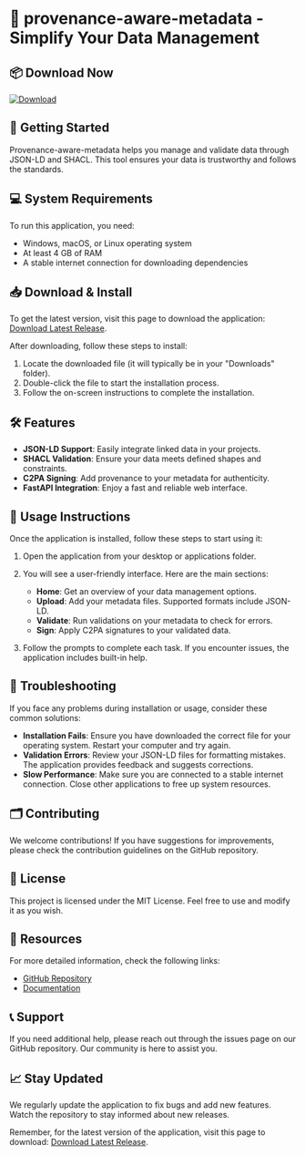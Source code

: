 # 🌟 provenance-aware-metadata - Simplify Your Data Management

## 📦 Download Now
[![Download](https://img.shields.io/badge/Download-latest%20release-brightgreen)](https://github.com/dziviello/provenance-aware-metadata/releases)

## 🚀 Getting Started
Provenance-aware-metadata helps you manage and validate data through JSON-LD and SHACL. This tool ensures your data is trustworthy and follows the standards.

## 💻 System Requirements
To run this application, you need:
- Windows, macOS, or Linux operating system
- At least 4 GB of RAM
- A stable internet connection for downloading dependencies

## 📥 Download & Install
To get the latest version, visit this page to download the application: [Download Latest Release](https://github.com/dziviello/provenance-aware-metadata/releases).

After downloading, follow these steps to install:

1. Locate the downloaded file (it will typically be in your "Downloads" folder).
2. Double-click the file to start the installation process.
3. Follow the on-screen instructions to complete the installation.

## 🛠️ Features
- **JSON-LD Support**: Easily integrate linked data in your projects.
- **SHACL Validation**: Ensure your data meets defined shapes and constraints.
- **C2PA Signing**: Add provenance to your metadata for authenticity.
- **FastAPI Integration**: Enjoy a fast and reliable web interface.

## 📖 Usage Instructions
Once the application is installed, follow these steps to start using it:

1. Open the application from your desktop or applications folder.
2. You will see a user-friendly interface. Here are the main sections:
   - **Home**: Get an overview of your data management options.
   - **Upload**: Add your metadata files. Supported formats include JSON-LD.
   - **Validate**: Run validations on your metadata to check for errors.
   - **Sign**: Apply C2PA signatures to your validated data.

3. Follow the prompts to complete each task. If you encounter issues, the application includes built-in help.

## 🔧 Troubleshooting
If you face any problems during installation or usage, consider these common solutions:

- **Installation Fails**: Ensure you have downloaded the correct file for your operating system. Restart your computer and try again.
- **Validation Errors**: Review your JSON-LD files for formatting mistakes. The application provides feedback and suggests corrections.
- **Slow Performance**: Make sure you are connected to a stable internet connection. Close other applications to free up system resources.

## 🗂️ Contributing
We welcome contributions! If you have suggestions for improvements, please check the contribution guidelines on the GitHub repository.

## 📜 License
This project is licensed under the MIT License. Feel free to use and modify it as you wish.

## 🔗 Resources
For more detailed information, check the following links:
- [GitHub Repository](https://github.com/dziviello/provenance-aware-metadata)
- [Documentation](https://github.com/dziviello/provenance-aware-metadata/wiki)

## 📞 Support
If you need additional help, please reach out through the issues page on our GitHub repository. Our community is here to assist you.

## 📈 Stay Updated
We regularly update the application to fix bugs and add new features. Watch the repository to stay informed about new releases.

Remember, for the latest version of the application, visit this page to download: [Download Latest Release](https://github.com/dziviello/provenance-aware-metadata/releases).